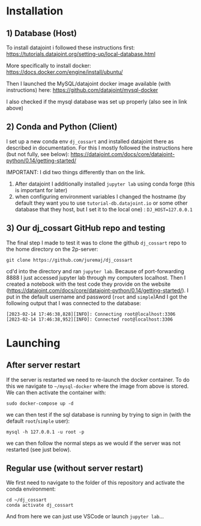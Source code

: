 
# Installation

## 1) Database  (Host)

To install datajoint i followed these instructions first:
https://tutorials.datajoint.org/setting-up/local-database.html

More specifically to install docker: 
https://docs.docker.com/engine/install/ubuntu/

Then I launched the MySQL/datajoint docker image available (with instructions) here:
https://github.com/datajoint/mysql-docker

I also checked if the mysql database was set up properly (also see in link above)


## 2) Conda and Python (Client)

I set up a new conda env `dj_cossart` and installed datajoint there as described in documentation. For this I mostly followed the instructions here (but not fully, see below):
https://datajoint.com/docs/core/datajoint-python/0.14/getting-started/

IMPORTANT: I did two things differently than on the link. 

1) After datajoint I additionally installed `jupyter lab` using conda forge (this is important for later)
2) when configuring environment variables I changed the hostname (by default they want you to use `tutorial-db.datajoint.io`  or some other database that they host, but I set it to the local one) : `DJ_HOST=127.0.0.1`


## 3) Our dj_cossart GitHub repo and testing

The final step I made to test it was to clone the github `dj_cossart` repo to the home directory on the 2p-server:

`git clone https://github.com/juremaj/dj_cossart`

cd'd into the directory and ran `jupyter lab`. Because of port-forwarding 8888 I just accessed jupyter lab through my computers localhost. Then I created a notebook with the test code they provide on the website (https://datajoint.com/docs/core/datajoint-python/0.14/getting-started/). I put in the default username and password (`root` and `simple`)And I got the following output that I was connected to the database:

```
[2023-02-14 17:46:38,828][INFO]: Connecting root@localhost:3306
[2023-02-14 17:46:38,952][INFO]: Connected root@localhost:3306
```


# Launching

## After server restart
If the server is restarted we need to re-launch the docker container. To do this we navigate to `~/mysql-docker` where the image from above is stored. We can then activate the container with:

`sudo docker-compose up -d`

we can then test if the sql database is running by trying to sign in (with the default `root`/`simple` user):

`mysql -h 127.0.0.1 -u root -p`

we can then follow the normal steps as we would if the server was not restarted (see just below).

## Regular use (without server restart)

We first need to navigate to the folder of this repository and activate the conda environment:

```
cd ~/dj_cossart
conda activate dj_cossart
```

And from here we can just use VSCode or launch `jupyter lab`...
